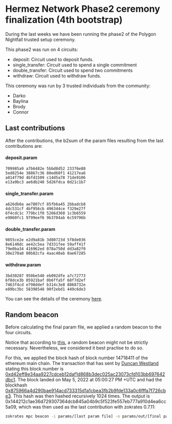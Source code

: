 # Hermez Network Phase2 ceremony finalization (4th bootstrap)

During the last weeks we have been running the phase2 of the Polygon Nightfall trusted setup
ceremony.

This phase2 was run on 4 circuits:

- deposit: Circuit used to deposit funds.
- single_transfer: Circuit used to spend a single commitment
- double_transfer: Circuit used to spend two commitments
- withdraw: Circuit used to withdraw funds.

This ceremony was run by 3 trusted individuals from the community:

- Darko
- Baylina
- Brody
- Connor

## Last contributions

After the contributions, the b2sum of the param files resulting from the last contributions are:

#### deposit.param

```
709985a9 a7b6482e 5bbd8d52 23376e88 
5ed8254e 38867c36 80ed60f1 41217ea6 
a814f79d 4bfd1509 c14d5a78 71de9106 
e13a9bc3 ae6db240 5d26fdca 0d21c1b7 
```

#### single_transfer.param


```
a626db0a ae7807cf 85fb6a45 2bbadcb8 
4dc531cf 4bf956cb 496344ce f329e27f 
6f4cdc1c 779bc1f0 5266d360 1c3b6559 
e9860fc1 9799eef6 9b3704ab 6c59796b 
```

#### double_transfer.param

```
9855ce2e e2d9a81b 3d80723d 5f8de036 
8e6140dc ae42c5ea 7d331fee 59aff41f 
79e0ba34 416962ed 078a750d dd3a82f0 
30e270a8 80b82cfa 4aac40ab 0ae67285 
```


#### withdraw.param 

```
3bd30287 950be540 eb092dfe a7c72773 
6f8dce3b 05921baf 0b6ffa5f 68f7d2ef 
7463f4cd e798ddef b314c3e8 8868732e 
e89bc3bc 58398548 90f2ebd1 449c6de3 
```



You can see the details of the ceremony
[here](https://github.com/maticnetwork/nightfall_phase2ceremony).


## Random beacon

Before calculating the final param file, we applied a random beacon to the four circuits.

Notice that according to
[this](https://electriccoin.co/blog/reinforcing-the-security-of-the-sapling-mpc/), a random beacon
might not be strictly necessary. Nevertheless, we considered it best practise to do so.

For this, we applied the block hash of block number 14718411 of the ethereum main chain. The transaction that has sent by
[Duncan Westland](https://github.com/Westlad) stating this block number is
[0xd42eff8e34aa9227cdceb12daf1d868b3dec025ac23073cfd103bb697642dbc1](https://etherscan.io/tx/0xd42eff8e34aa9227cdceb12daf1d868b3dec025ac23073cfd103bb697642dbc1). The block landed on May 5, 2022 at 05:00:27 PM +UTC and had the blockhash [0x875966a4d290bae914acd733315d1a1cbea3fb2b9fde133a0c6fffa7f726cbe3](https://etherscan.io/block/14718411). This hash was then hashed recursively 1024 times. The output is 0x144212c1ae36d729307364dcb845a04b9c5f523fe557eb777a910d4ea6cc5a09, which was then used as the last contribution with zokrates 0.7.11:

```bash
zokrates mpc beacon -i params/[last param file] -o params/out/[final param file] -h 0x875966a4d290bae914acd733315d1a1cbea3fb2b9fde133a0c6fffa7f726cbe3 -n 10
```
